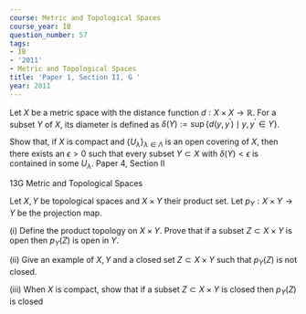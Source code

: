 ```yaml
---
course: Metric and Topological Spaces
course_year: IB
question_number: 57
tags:
- IB
- '2011'
- Metric and Topological Spaces
title: 'Paper 1, Section II, G '
year: 2011
---
```




Let $X$ be a metric space with the distance function $d: X \times X \rightarrow \mathbb{R}$. For a subset $Y$ of $X$, its diameter is defined as $\delta(Y):=\sup \left\{d\left(y, y^{\prime}\right) \mid y, y^{\prime} \in Y\right\}$.

Show that, if $X$ is compact and $\left\{U_{\lambda}\right\}_{\lambda \in \Lambda}$ is an open covering of $X$, then there exists an $\epsilon>0$ such that every subset $Y \subset X$ with $\delta(Y)<\epsilon$ is contained in some $U_{\lambda}$. Paper 4, Section II

13G Metric and Topological Spaces

Let $X, Y$ be topological spaces and $X \times Y$ their product set. Let $p_{Y}: X \times Y \rightarrow Y$ be the projection map.

(i) Define the product topology on $X \times Y$. Prove that if a subset $Z \subset X \times Y$ is open then $p_{Y}(Z)$ is open in $Y$.

(ii) Give an example of $X, Y$ and a closed set $Z \subset X \times Y$ such that $p_{Y}(Z)$ is not closed.

(iii) When $X$ is compact, show that if a subset $Z \subset X \times Y$ is closed then $p_{Y}(Z)$ is closed